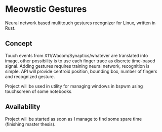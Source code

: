 # Meowstic Gestures
Neural network based multitouch gestures recognizer for Linux, written in Rust.

## Concept
Touch events from X11/Wacom/Synaptics/whatever are translated into image, other possibility is to use each finger trace as discrete time-based signal. Adding gestures requires training neural network, recognition is simple. API will provide centroid position, bounding box, number of fingers and recognized gesture.

Project will be used in utility for managing windows in bspwm using touchscreen of some notebooks.

## Availability
Project will be started as soon as I manage to find some spare time (finishing master thesis).
